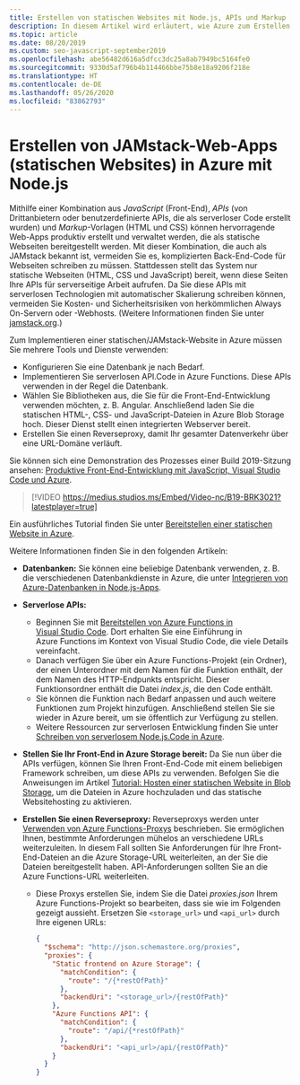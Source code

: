 ```yaml
---
title: Erstellen von statischen Websites mit Node.js, APIs und Markup
description: In diesem Artikel wird erläutert, wie Azure zum Erstellen einer JAMstack-App (JavaScript, APIs und Markup) verwendet wird.
ms.topic: article
ms.date: 08/20/2019
ms.custom: seo-javascript-september2019
ms.openlocfilehash: abe56482d616a5dfcc3dc25a8ab7949bc5164fe0
ms.sourcegitcommit: 9330d5af796b4b114466bbe75b8e18a9206f218e
ms.translationtype: HT
ms.contentlocale: de-DE
ms.lasthandoff: 05/26/2020
ms.locfileid: "83862793"
---
```

# <a name="build-jamstack-static-site-web-apps-on-azure-with-nodejs"></a>Erstellen von JAMstack-Web-Apps (statischen Websites) in Azure mit Node.js

Mithilfe einer Kombination aus *JavaScript* (Front-End), *APIs* (von Drittanbietern oder benutzerdefinierte APIs, die als serverloser Code erstellt wurden) und *Markup*-Vorlagen (HTML und CSS) können hervorragende Web-Apps produktiv erstellt und verwaltet werden, die als statische Webseiten bereitgestellt werden. Mit dieser Kombination, die auch als JAMstack bekannt ist, vermeiden Sie es, komplizierten Back-End-Code für Webseiten schreiben zu müssen. Stattdessen stellt das System nur statische Webseiten (HTML, CSS und JavaScript) bereit, wenn diese Seiten Ihre APIs für serverseitige Arbeit aufrufen. Da Sie diese APIs mit serverlosen Technologien mit automatischer Skalierung schreiben können, vermeiden Sie Kosten- und Sicherheitsrisiken von herkömmlichen Always On-Servern oder -Webhosts. (Weitere Informationen finden Sie unter [jamstack.org](https://jamstack.org/).)

Zum Implementieren einer statischen/JAMstack-Website in Azure müssen Sie mehrere Tools und Dienste verwenden:

- Konfigurieren Sie eine Datenbank je nach Bedarf.
- Implementieren Sie serverlosen API.Code in Azure Functions. Diese APIs verwenden in der Regel die Datenbank.
- Wählen Sie Bibliotheken aus, die Sie für die Front-End-Entwicklung verwenden möchten, z. B. Angular. Anschließend laden Sie die statischen HTML-, CSS- und JavaScript-Dateien in Azure Blob Storage hoch. Dieser Dienst stellt einen integrierten Webserver bereit.
- Erstellen Sie einen Reverseproxy, damit Ihr gesamter Datenverkehr über eine URL-Domäne verläuft.

Sie können sich eine Demonstration des Prozesses einer Build 2019-Sitzung ansehen: [Produktive Front-End-Entwicklung mit JavaScript, Visual Studio Code und Azure](https://azure.microsoft.com/resources/videos/build-2019-productive-front-end-development-with-javascript-visual-studio-code-and-azure/).

> [!VIDEO https://medius.studios.ms/Embed/Video-nc/B19-BRK3021?latestplayer=true]

Ein ausführliches Tutorial finden Sie unter [Bereitstellen einer statischen Website in Azure](tutorial-vscode-static-website-node-01.md).

Weitere Informationen finden Sie in den folgenden Artikeln:

- **Datenbanken:** Sie können eine beliebige Datenbank verwenden, z. B. die verschiedenen Datenbankdienste in Azure, die unter [Integrieren von Azure-Datenbanken in Node.js-Apps](node-howto-integrate-databases.md).
  
- **Serverlose APIs:**

  - Beginnen Sie mit [Bereitstellen von Azure Functions in Visual Studio Code](tutorial-vscode-serverless-node-01.md). Dort erhalten Sie eine Einführung in Azure Functions im Kontext von Visual Studio Code, die viele Details vereinfacht.
  - Danach verfügen Sie über ein Azure Functions-Projekt (ein Ordner), der einen Unterordner mit dem Namen für die Funktion enthält, der dem Namen des HTTP-Endpunkts entspricht. Dieser Funktionsordner enthält die Datei *index.js*, die den Code enthält.
  - Sie können die Funktion nach Bedarf anpassen und auch weitere Funktionen zum Projekt hinzufügen. Anschließend stellen Sie sie wieder in Azure bereit, um sie öffentlich zur Verfügung zu stellen.
  - Weitere Ressourcen zur serverlosen Entwicklung finden Sie unter [Schreiben von serverlosem Node.js.Code in Azure](node-howto-write-serverless-code.md).

- **Stellen Sie Ihr Front-End in Azure Storage bereit:** Da Sie nun über die APIs verfügen, können Sie Ihren Front-End-Code mit einem beliebigen Framework schreiben, um diese APIs zu verwenden. Befolgen Sie die Anweisungen im Artikel [Tutorial: Hosten einer statischen Website in Blob Storage](/azure/storage/blobs/storage-blob-static-website-host), um die Dateien in Azure hochzuladen und das statische Websitehosting zu aktivieren.

- **Erstellen Sie einen Reverseproxy:** Reverseproxys werden unter [Verwenden von Azure Functions-Proxys](/azure/azure-functions/functions-proxies) beschrieben. Sie ermöglichen Ihnen, bestimmte Anforderungen mühelos an verschiedene URLs weiterzuleiten. In diesem Fall sollten Sie Anforderungen für Ihre Front-End-Dateien an die Azure Storage-URL weiterleiten, an der Sie die Dateien bereitgestellt haben. API-Anforderungen sollten Sie an die Azure Functions-URL weiterleiten.

  - Diese Proxys erstellen Sie, indem Sie die Datei *proxies.json* Ihrem Azure Functions-Projekt so bearbeiten, dass sie wie im Folgenden gezeigt aussieht. Ersetzen Sie `<storage_url>` und `<api_url>` durch Ihre eigenen URLs:
  
    ```json
    {
      "$schema": "http://json.schemastore.org/proxies",
      "proxies": {
        "Static frontend on Azure Storage": {
          "matchCondition": {
            "route": "/{*restOfPath}"
          },
          "backendUri": "<storage_url>/{restOfPath}"
        },
        "Azure Functions API": {
          "matchCondition": {
            "route": "/api/{*restOfPath}"
          },
          "backendUri": "<api_url>/api/{restOfPath}"
        }
      }
    }
    ```
